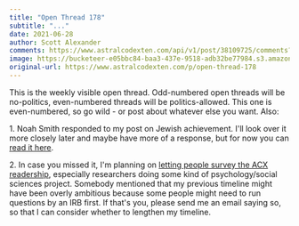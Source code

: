 ```yaml
---
title: "Open Thread 178"
subtitle: "..."
date: 2021-06-28
author: Scott Alexander
comments: https://www.astralcodexten.com/api/v1/post/38109725/comments?&all_comments=true
image: https://bucketeer-e05bbc84-baa3-437e-9518-adb32be77984.s3.amazonaws.com/public/images/6c04b173-0dff-4268-a43f-d04eabbde5e7_496x341.png
original-url: https://www.astralcodexten.com/p/open-thread-178
---
```

This is the weekly visible open thread. Odd-numbered open threads will be no-politics, even-numbered threads will be politics-allowed. This one is even-numbered, so go wild - or post about whatever else you want. Also:

1\. Noah Smith responded to my post on Jewish achievement. I'll look over it more closely later and maybe have more of a response, but for now you can [read it here](https://noahpinion.substack.com/p/a-response-to-scott-alexander-on). 

2\. In case you missed it, I'm planning on [letting people survey the ACX readership](https://astralcodexten.substack.com/p/acx-reader-research-survey-call-for), especially researchers doing some kind of psychology/social sciences project. Somebody mentioned that my previous timeline might have been overly ambitious because some people might need to run questions by an IRB first. If that's you, please send me an email saying so, so that I can consider whether to lengthen my timeline.

